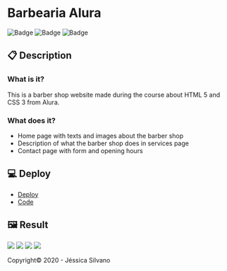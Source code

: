# Barbearia Alura
![Badge](https://camo.githubusercontent.com/3ec8366bbd86d7486beaaff0cba6f318746b67bd76bff66dd23711fe6a83ef12/68747470733a2f2f696d672e736869656c64732e696f2f7374617469632f76313f6c6162656c3d537461747573266d6573736167653d436f6e636c75656426636f6c6f723d627269677468677265656e267374796c653d666c6174266c6f676f3d535441545553)
![Badge](https://camo.githubusercontent.com/f9bdc241a308a29a7d255b28f0eb857472b6e252bf6bbc749bc2597a20f1d28e/68747470733a2f2f696d672e736869656c64732e696f2f7374617469632f76313f6c6162656c3d4c616e6775616765266d6573736167653d48544d4c2532303526636f6c6f723d726564267374796c653d666c6174)
![Badge](https://camo.githubusercontent.com/1c9e6605c1afceef6fba6f85adbb3c030c6efbf3818b0d334dd6591dc1614316/68747470733a2f2f696d672e736869656c64732e696f2f7374617469632f76313f6c6162656c3d4c616e6775616765266d6573736167653d4353532532303326636f6c6f723d6f72616e6765267374796c653d666c6174)

## 📋 Description
### What is it?
This is a barber shop website made during the course about HTML 5 and CSS 3 from Alura.

### What does it?
- Home page with texts and images about the barber shop
- Description of what the barber shop does in services page
- Contact page with form and opening hours

## 💻 Deploy
- [Deploy](https://jessicasilvano.github.io/Barbearia-Alura/)
- [Code](https://github.com/jessicasilvano/Barbearia-Alura/blob/master/index.html)

## 🖼️ Result

![](./screeshots/Opera%20Instant%C3%A2neo_2021-01-14_160145_jessicasilvano.github.io.png)
![](./screeshots/Opera%20Instant%C3%A2neo_2021-01-14_160201_jessicasilvano.github.io.png)
![](./screeshots/Opera%20Instant%C3%A2neo_2021-01-14_160213_jessicasilvano.github.io.png)
![](./screeshots/Opera%20Instant%C3%A2neo_2021-01-14_160223_jessicasilvano.github.io.png)

Copyright©️ 2020 - Jéssica Silvano
